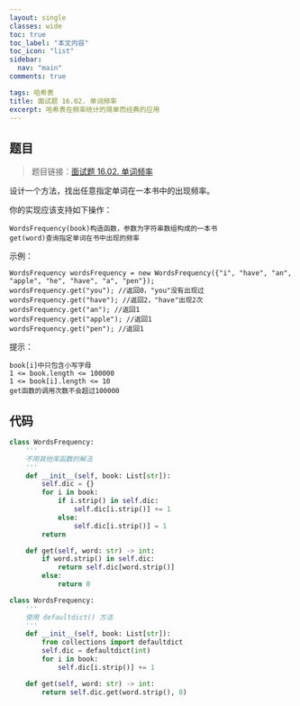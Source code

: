 ```yaml
---
layout: single
classes: wide
toc: true
toc_label: "本文内容"
toc_icon: "list"
sidebar:
  nav: "main"
comments: true

tags: 哈希表
title: 面试题 16.02. 单词频率
excerpt: 哈希表在频率统计的简单而经典的应用
---
```


## 题目

> 题目链接：[面试题 16.02. 单词频率](https://leetcode-cn.com/problems/words-frequency-lcci/)

设计一个方法，找出任意指定单词在一本书中的出现频率。

你的实现应该支持如下操作：

    WordsFrequency(book)构造函数，参数为字符串数组构成的一本书
    get(word)查询指定单词在书中出现的频率

示例：

    WordsFrequency wordsFrequency = new WordsFrequency({"i", "have", "an", "apple", "he", "have", "a", "pen"});
    wordsFrequency.get("you"); //返回0，"you"没有出现过
    wordsFrequency.get("have"); //返回2，"have"出现2次
    wordsFrequency.get("an"); //返回1
    wordsFrequency.get("apple"); //返回1
    wordsFrequency.get("pen"); //返回1
提示：

    book[i]中只包含小写字母
    1 <= book.length <= 100000
    1 <= book[i].length <= 10
    get函数的调用次数不会超过100000



## 代码 

```python
class WordsFrequency:
    '''
    不用其他库函数的解法
    '''
    def __init__(self, book: List[str]):
        self.dic = {}
        for i in book:
            if i.strip() in self.dic:
                self.dic[i.strip()] += 1
            else:
                self.dic[i.strip()] = 1
        return

    def get(self, word: str) -> int:
        if word.strip() in self.dic:
            return self.dic[word.strip()]
        else:
            return 0
```

```python
class WordsFrequency:
    '''
    使用 defaultdict() 方法
    '''
    def __init__(self, book: List[str]):
        from collections import defaultdict
        self.dic = defaultdict(int)
        for i in book:
            self.dic[i.strip()] += 1

    def get(self, word: str) -> int:
        return self.dic.get(word.strip(), 0)
```